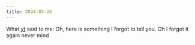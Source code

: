 ```yaml
---
title: 2024-03-26
---
```


What [yt](http://ytzi.org/) said to me:
Oh, here is something I forgot to tell you.
Oh I forget it again never mind

